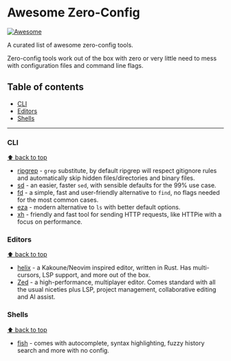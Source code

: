 # Awesome Zero-Config

[![Awesome](https://awesome.re/badge.svg)](https://awesome.re)

A curated list of awesome zero-config tools.

Zero-config tools work out of the box with zero or very little need to mess with
configuration files and command line flags.

## Table of contents

- [CLI](#cli)
- [Editors](#editors)
- [Shells](#shell)

-----

### CLI

[⬆️ back to top](#table-of-contents)

- [ripgrep](https://github.com/BurntSushi/ripgrep) - `grep` substitute, by default ripgrep will respect gitignore rules and automatically skip hidden files/directories and binary files.
- [sd](https://github.com/chmln/sd) - an easier, faster `sed`, with sensible defaults for the 99% use case. 
- [fd](https://github.com/sharkdp/fd) - a simple, fast and user-friendly alternative to `find`, no flags needed for the most common cases.
- [eza](https://github.com/eza-community/eza) - modern alternative to `ls` with better default options.
- [xh](https://github.com/ducaale/xh) - friendly and fast tool for sending HTTP requests, like HTTPie with a focus on performance.

### Editors

[⬆️ back to top](#table-of-contents)

- [helix](https://github.com/helix-editor/helix) - a Kakoune/Neovim inspired editor, written in Rust. Has multi-cursors, LSP support, and more out of the box.
- [Zed](https://github.com/zed-industries/zed) - a high-performance, multiplayer editor. Comes standard with all the usual niceties plus LSP, project management, collaborative editing and AI assist.

### Shells

[⬆️ back to top](#table-of-contents)

- [fish](https://github.com/fish-shell/fish-shell) - comes with autocomplete, syntax highlighting, fuzzy history search and more with no config.
